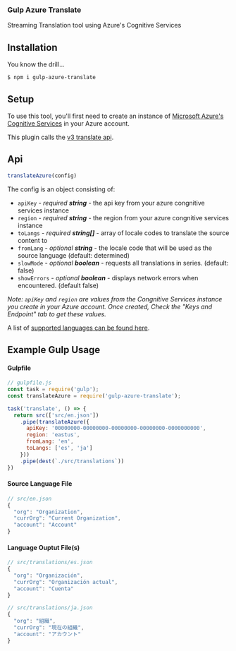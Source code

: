 ### Gulp Azure Translate
Streaming Translation tool using Azure's Cognitive Services


## Installation

You know the drill...
```
$ npm i gulp-azure-translate
```

## Setup
To use this tool, you'll first need to create an instance of [Microsoft Azure's Cognitive Services](https://docs.microsoft.com/en-us/azure/cognitive-services/) in your Azure account.

This plugin calls the [v3 translate api](https://docs.microsoft.com/en-us/azure/cognitive-services/translator/reference/v3-0-reference).

## Api
```js
translateAzure(config)
```
The config is an object consisting of:

- `apiKey` - _required_ **_string_** - the api key from your azure congnitive services instance
- `region` - _required_ **_string_** - the region from your azure congnitive services instance
- `toLangs` - _required_ **_string[]_** - array of locale codes to translate the source content to
- `fromLang` - _optional_ **_string_** - the locale code that will be used as the source language (default: determined)
- `slowMode` - _optional_ **_boolean_** - requests all translations in series. (default: false)
- `showErrors` - _optional_ **_boolean_** - displays network errors when encountered. (default false)

_Note: `apiKey` and `region` are values from the Congnitive Services instance you create in your Azure account. Once created, Check the "Keys and Endpoint" tab to get these values._

A list of [supported languages can be found here](https://api.cognitive.microsofttranslator.com/languages?api-version=3.0).

## Example Gulp Usage

#### Gulpfile
```js
// gulpfile.js
const task = require('gulp');
const translateAzure = require('gulp-azure-translate');

task('translate', () => {
  return src(['src/en.json'])
    .pipe(translateAzure({
      apiKey: '00000000-00000000-00000000-00000000-0000000000',
      region: 'eastus',
      fromLang: 'en',
      toLangs: ['es', 'ja']
    }))
    .pipe(dest(`./src/translations`))
})
```

#### Source Language File
```js
// src/en.json
{
  "org": "Organization",
  "currOrg": "Current Organization",
  "account": "Account"
}
```

#### Language Ouptut File(s)
```js
// src/translations/es.json
{
  "org": "Organización",
  "currOrg": "Organización actual",
  "account": "Cuenta"
}
```

```js
// src/translations/ja.json
{
  "org": "組織",
  "currOrg": "現在の組織",
  "account": "アカウント"
}

```
